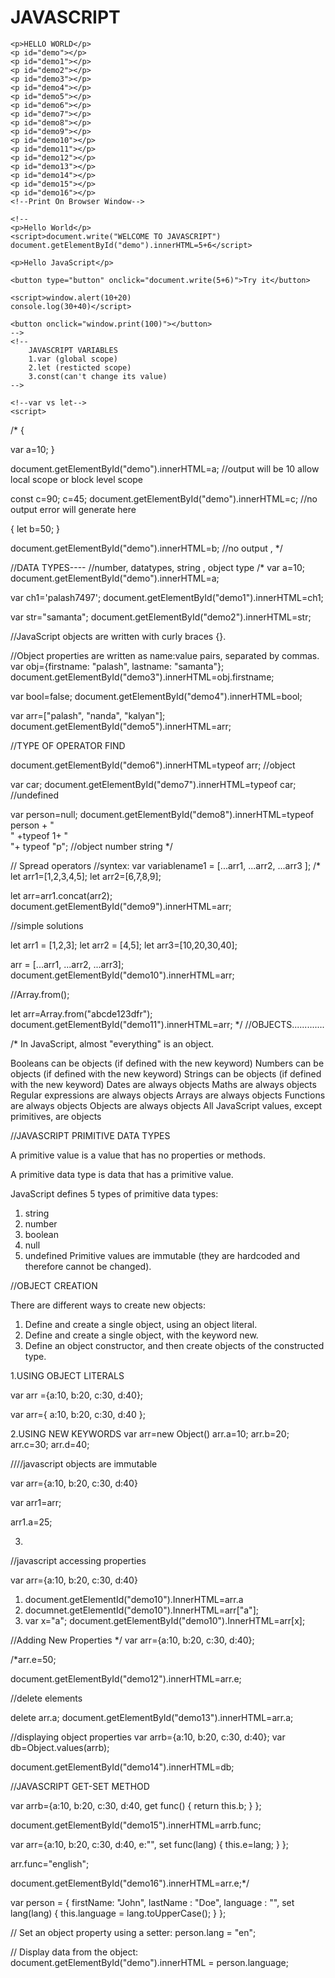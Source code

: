 # JAVASCRIPT
<!DOCTYPE html>
<html lang="en">
<head>
    <meta charset="UTF-8">
    <meta http-equiv="X-UA-Compatible" content="IE=edge">
    <meta name="viewport" content="width=device-width, initial-scale=1.0">
    <title>Document</title>

    
</head>
<body>
   
    <p>HELLO WORLD</p>
    <p id="demo"></p> 
    <p id="demo1"></p>
    <p id="demo2"></p>
    <p id="demo3"></p>
    <p id="demo4"></p>
    <p id="demo5"></p>
    <p id="demo6"></p>
    <p id="demo7"></p>
    <p id="demo8"></p>
    <p id="demo9"></p>
    <p id="demo10"></p>
    <p id="demo11"></p>
    <p id="demo12"></p>
    <p id="demo13"></p>
    <p id="demo14"></p>
    <p id="demo15"></p>
    <p id="demo16"></p>
    <!--Print On Browser Window-->

    <!--
    <p>Hello World</p>
    <script>document.write("WELCOME TO JAVASCRIPT")
    document.getElementById("demo").innerHTML=5+6</script> 

    <p>Hello JavaScript</p>

    <button type="button" onclick="document.write(5+6)">Try it</button>
    
    <script>window.alert(10+20)
    console.log(30+40)</script>

    <button onclick="window.print(100)"></button>
    -->
    <!--
        JAVASCRIPT VARIABLES 
        1.var (global scope)
        2.let (resticted scope)
        3.const(can't change its value)
    -->
<!--
    <script>
        var a=10;
        let b=20;
        const c=30;
        document.writeln(a);
        document.writeln(b);
        document.write(c);
    </script> -->

    <!--var vs let-->
    <script>
/*
{

var a=10;
}

document.getElementById("demo").innerHTML=a; //output will be 10 allow local scope or block level scope


const c=90;
c=45;
document.getElementById("demo").innerHTML=c;  //no output error will generate here


{
let b=50;
}

document.getElementById("demo").innerHTML=b; //no output , */


//DATA TYPES----
//number, datatypes, string , object type
/*
var a=10;
document.getElementById("demo").innerHTML=a;

var ch1='palash7497';
document.getElementById("demo1").innerHTML=ch1;

var str="samanta";
document.getElementById("demo2").innerHTML=str;

//JavaScript objects are written with curly braces {}.

//Object properties are written as name:value pairs, separated by commas.
var obj={firstname: "palash", lastname: "samanta"};
document.getElementById("demo3").innerHTML=obj.firstname;

var bool=false;
document.getElementById("demo4").innerHTML=bool;


var arr=["palash", "nanda", "kalyan"];
document.getElementById("demo5").innerHTML=arr;
        
//TYPE OF OPERATOR FIND

document.getElementById("demo6").innerHTML=typeof arr; //object

var car;
document.getElementById("demo7").innerHTML=typeof car; //undefined

var person=null;
document.getElementById("demo8").innerHTML=typeof person + "<br>" +typeof 1+ "<br>"+ typeof "p"; //object number string
*/

// Spread operators 
//syntex: var variablename1 = [...arr1, ...arr2, ...arr3 ]; 
/*
let arr1=[1,2,3,4,5];
let arr2=[6,7,8,9];

let arr=arr1.concat(arr2);
document.getElementById("demo9").innerHTML=arr;

//simple solutions

let arr1 = [1,2,3];
let arr2 = [4,5];
let arr3=[10,20,30,40];
  
arr = [...arr1, ...arr2, ...arr3];
document.getElementById("demo10").innerHTML=arr;


//Array.from();

let arr=Array.from("abcde123dfr");
document.getElementById("demo11").innerHTML=arr;
*/
//OBJECTS.............

/*
In JavaScript, almost "everything" is an object.

Booleans can be objects (if defined with the new keyword)
Numbers can be objects (if defined with the new keyword)
Strings can be objects (if defined with the new keyword)
Dates are always objects
Maths are always objects
Regular expressions are always objects
Arrays are always objects
Functions are always objects
Objects are always objects
All JavaScript values, except primitives, are objects


//JAVASCRIPT PRIMITIVE DATA TYPES

A primitive value is a value that has no properties or methods.

A primitive data type is data that has a primitive value.

JavaScript defines 5 types of primitive data types:

1. string
2. number
3. boolean
4. null
5. undefined
Primitive values are immutable (they are hardcoded and therefore cannot be changed).

//OBJECT CREATION

There are different ways to create new objects:

1. Define and create a single object, using an object literal.
2. Define and create a single object, with the keyword new.
3. Define an object constructor, and then create objects of the constructed type.

1.USING OBJECT LITERALS

var arr ={a:10, b:20, c:30, d:40};

var arr={
    a:10,
    b:20,
    c:30,
    d:40
};

2.USING NEW KEYWORDS
 var arr=new Object()
 arr.a=10;
 arr.b=20;
 arr.c=30;
 arr.d=40;

 ////javascript objects are immutable

 var arr={a:10, b:20, c:30, d:40}

 var arr1=arr;

 arr1.a=25;

 3.

 //javascript accessing properties

 var arr={a:10, b:20, c:30, d:40}

 1. document.getElementId("demo10").InnerHTML=arr.a
 2. documnet.getElementId("demo10").InnerHTML=arr["a"];
 3. var x="a";
 document.getElementById("demo10").InnerHTML=arr[x];

//Adding New Properties
*/
var arr={a:10, b:20, c:30, d:40};

 /*arr.e=50;

document.getElementById("demo12").innerHTML=arr.e;

//delete elements

delete arr.a;
document.getElementById("demo13").innerHTML=arr.a;

//displaying object properties
var arrb={a:10, b:20, c:30, d:40};
var db=Object.values(arrb);

document.getElementById("demo14").innerHTML=db;



//JAVASCRIPT GET-SET METHOD

var arrb={a:10,
     b:20,
      c:30,
       d:40,
  get func()
{
    return this.b;
}
};

document.getElementById("demo15").innerHTML=arrb.func;


var arr={a:10,
     b:20,
      c:30,
       d:40,
       e:"",
  set func(lang)
{
    this.e=lang;
}
};

arr.func="english";

document.getElementById("demo16").innerHTML=arr.e;*/

var person = {
  firstName: "John",
  lastName : "Doe",
  language : "",
  set lang(lang) {
    this.language = lang.toUpperCase();
  }
};

// Set an object property using a setter:
person.lang = "en";

// Display data from the object:
document.getElementById("demo").innerHTML = person.language;
    </script>
    
</body>
</html>
